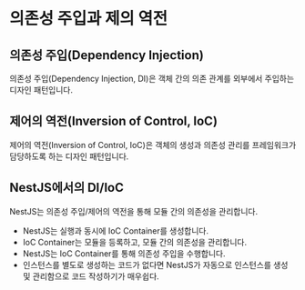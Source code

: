# 의존성 주입과 제의 역전

## 의존성 주입(Dependency Injection)

의존성 주입(Dependency Injection, DI)은 객체 간의 의존 관계를 외부에서 주입하는 디자인 패턴입니다.

## 제어의 역전(Inversion of Control, IoC)

제어의 역전(Inversion of Control, IoC)은 객체의 생성과 의존성 관리를 프레임워크가 담당하도록 하는 디자인 패턴입니다.

## NestJS에서의 DI/IoC

NestJS는 의존성 주입/제어의 역전을 통해 모듈 간의 의존성을 관리합니다.

- NestJS는 실행과 동시에 IoC Container를 생성합니다.
- IoC Container는 모듈을 등록하고, 모듈 간의 의존성을 관리합니다.
- NestJS는 IoC Container를 통해 의존성 주입을 수행합니다.
- 인스턴스를 별도로 생성하는 코드가 없다면 NestJS가 자동으로 인스턴스를 생성 및 관리함으로 코드 작성하기가 매우쉽다.
